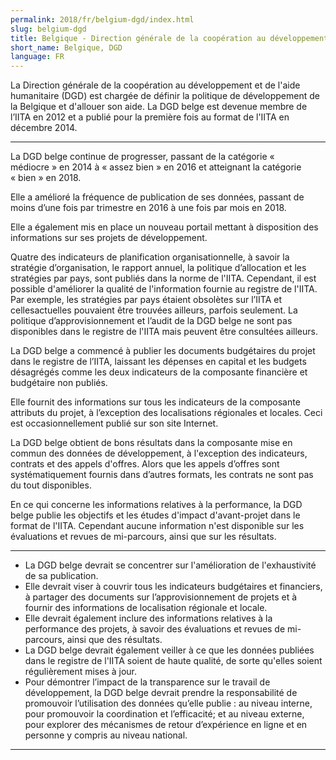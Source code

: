 ```yaml
---
permalink: 2018/fr/belgium-dgd/index.html
slug: belgium-dgd
title: Belgique - Direction générale de la coopération au développement et de l'aide humanitaire (DGD)
short_name: Belgique, DGD
language: FR
---
```


La Direction générale de la coopération au développement et de l'aide humanitaire (DGD) est chargée de définir la politique de développement de la Belgique et d'allouer son aide. La DGD belge est devenue membre de l’IITA en 2012 et a publié pour la première fois au format de l'IITA en décembre 2014.

---

La DGD belge continue de progresser, passant de la catégorie «  médiocre » en 2014 à « assez bien » en 2016 et atteignant la catégorie « bien » en 2018.

Elle a amélioré la fréquence de publication de ses données, passant de moins d’une fois par trimestre en 2016 à une fois par mois en 2018.

Elle a également mis en place un nouveau portail mettant à disposition des informations sur ses projets de développement.

Quatre des indicateurs de planification organisationnelle, à savoir la stratégie d’organisation, le rapport annuel, la politique d’allocation et les stratégies par pays, sont publiés dans la norme de l'IITA. Cependant, il est possible d'améliorer la qualité de l'information fournie au registre de l'IITA. Par exemple, les stratégies par pays étaient obsolètes sur l’IITA et cellesactuelles pouvaient être trouvées ailleurs, parfois seulement. La politique d’approvisionnement et l’audit de la DGD belge ne sont pas disponibles dans le registre de l'IITA mais peuvent être consultées ailleurs.

La DGD belge a commencé à publier les documents budgétaires du projet dans le registre de l’IITA, laissant les dépenses en capital et les budgets désagrégés comme les deux indicateurs de la composante financière et budgétaire non publiés.

Elle fournit des informations sur tous les indicateurs de la composante attributs du projet, à l’exception des localisations régionales et locales. Ceci est occasionnellement publié sur son site Internet.

La DGD belge obtient de bons résultats dans la composante mise en commun des données de développement, à l'exception des indicateurs, contrats et des appels d'offres. Alors que les appels d’offres sont systématiquement fournis dans d’autres formats, les contrats ne sont pas du tout disponibles.

En ce qui concerne les informations relatives à la performance, la DGD belge publie les objectifs et les études d'impact d'avant-projet dans le format de l'IITA. Cependant aucune information n'est disponible sur les évaluations et revues de mi-parcours, ainsi que sur les résultats.

---

 * La DGD belge devrait se concentrer sur l'amélioration de l'exhaustivité de sa publication.
 * Elle devrait viser à couvrir tous les indicateurs budgétaires et financiers, à partager des documents sur l’approvisionnement de projets et à fournir des informations de localisation régionale et locale.
 * Elle devrait également inclure des informations relatives à la performance des projets, à savoir des évaluations et revues de mi-parcours, ainsi que des résultats.
 * La DGD belge devrait également veiller à ce que les données publiées dans le registre de l'IITA soient de haute qualité, de sorte qu'elles soient régulièrement mises à jour.
 * Pour démontrer l’impact de la transparence sur le travail de développement, la DGD belge devrait prendre la responsabilité de promouvoir l’utilisation des données qu’elle publie : au niveau interne, pour promouvoir la coordination et l’efficacité; et au niveau externe, pour explorer des mécanismes de retour d’expérience en ligne et en personne y compris au niveau national.

---
